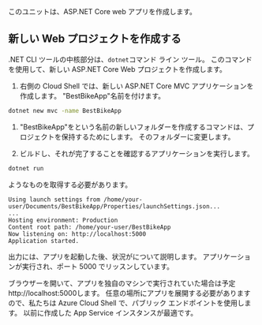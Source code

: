このユニットは、ASP.NET Core web アプリを作成します。

## <a name="create-a-new-web-project"></a>新しい Web プロジェクトを作成する

.NET CLI ツールの中核部分は、`dotnet`コマンド ライン ツール。 このコマンドを使用して、新しい ASP.NET Core Web プロジェクトを作成します。

1. 右側の Cloud Shell では、新しい ASP.NET Core MVC アプリケーションを作成します。 "BestBikeApp"名前を付けます。

```bash
dotnet new mvc -name BestBikeApp
```

1. "BestBikeApp"をという名前の新しいフォルダーを作成するコマンドは、プロジェクトを保持するためにします。 そのフォルダーに変更します。

1. ビルドし、それが完了することを確認するアプリケーションを実行します。

```bash
dotnet run
```

ようなものを取得する必要があります。

```console
Using launch settings from /home/your-user/Documents/BestBikeApp/Properties/launchSettings.json...
...
Hosting environment: Production
Content root path: /home/your-user/BestBikeApp
Now listening on: http://localhost:5000
Application started.
```

出力には、アプリを起動した後、状況がについて説明します。 アプリケーションが実行され、ポート 5000 でリッスンしています。

ブラウザーを開いて、アプリを独自のマシンで実行されていた場合は予定 http://localhost:5000します。 任意の場所にアプリを展開する必要がありますので、私たちは Azure Cloud Shell で、パブリック エンドポイントを使用します。 以前に作成した App Service インスタンスが最適です。